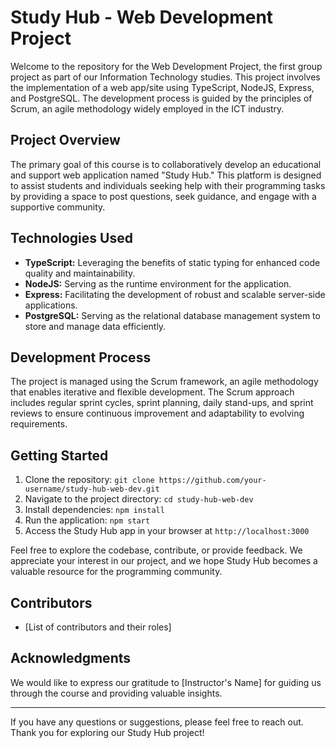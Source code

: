 # Study Hub - Web Development Project

Welcome to the repository for the Web Development Project, the first group project as part of our Information Technology studies. This project involves the implementation of a web app/site using TypeScript, NodeJS, Express, and PostgreSQL. The development process is guided by the principles of Scrum, an agile methodology widely employed in the ICT industry.

## Project Overview

The primary goal of this course is to collaboratively develop an educational and support web application named "Study Hub." This platform is designed to assist students and individuals seeking help with their programming tasks by providing a space to post questions, seek guidance, and engage with a supportive community.

## Technologies Used

- **TypeScript:** Leveraging the benefits of static typing for enhanced code quality and maintainability.
- **NodeJS:** Serving as the runtime environment for the application.
- **Express:** Facilitating the development of robust and scalable server-side applications.
- **PostgreSQL:** Serving as the relational database management system to store and manage data efficiently.

## Development Process

The project is managed using the Scrum framework, an agile methodology that enables iterative and flexible development. The Scrum approach includes regular sprint cycles, sprint planning, daily stand-ups, and sprint reviews to ensure continuous improvement and adaptability to evolving requirements.

## Getting Started

1. Clone the repository: `git clone https://github.com/your-username/study-hub-web-dev.git`
2. Navigate to the project directory: `cd study-hub-web-dev`
3. Install dependencies: `npm install`
4. Run the application: `npm start`
5. Access the Study Hub app in your browser at `http://localhost:3000`

Feel free to explore the codebase, contribute, or provide feedback. We appreciate your interest in our project, and we hope Study Hub becomes a valuable resource for the programming community.

## Contributors

- [List of contributors and their roles]

## Acknowledgments

We would like to express our gratitude to [Instructor's Name] for guiding us through the course and providing valuable insights.

---

If you have any questions or suggestions, please feel free to reach out. Thank you for exploring our Study Hub project!
